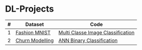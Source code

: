 # DL-Projects

| # |    Dataset            |    Code    |
|---| --------------------- | ---------------- |
| 1 | [Fashion MNIST](https://www.kaggle.com/datasets/zalando-research/fashionmnist) | [Multi Classe Image Classification](https://www.kaggle.com/code/faysalmiah1721758/multi-class-image-classification?scriptVersionId=177204650) |
| 2 | [Churn Modelling](https://www.kaggle.com/datasets/shrutimechlearn/churn-modelling/data) | [ANN Binary Classification](https://www.kaggle.com/code/faysalmiah1721758/ann-binary-classification?scriptVersionId=177537421) |
